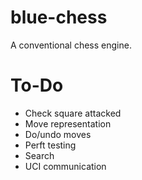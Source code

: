 # blue-chess
A conventional chess engine.

# To-Do
- Check square attacked
- Move representation
- Do/undo moves
- Perft testing
- Search
- UCI communication

